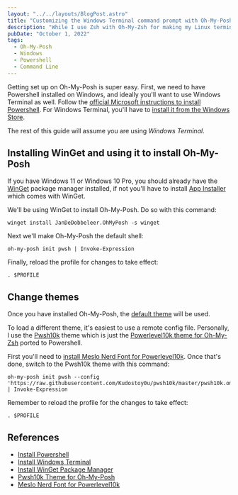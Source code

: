 ```yaml
---
layout: "../../layouts/BlogPost.astro"
title: "Customizing the Windows Terminal command prompt with Oh-My-Posh"
description: "While I use Zsh with Oh-My-Zsh for making my Linux terminal pretty, it's not available for Windows. Luckily it's brother from another mother Oh-My-Posh basically does the same thing for Windows Terminal and Powershell."
pubDate: "October 1, 2022"
tags:
  - Oh-My-Posh
  - Windows
  - Powershell
  - Command Line
---
```


Getting set up on Oh-My-Posh is super easy. First, we need to have Powershell installed on Windows, and ideally you'll want to use Windows Terminal as well. Follow the <a href="https://learn.microsoft.com/en-us/powershell/scripting/install/installing-powershell-on-windows?view=powershell-7.2#msi" target="_blank">official Microsoft instructions to install Powershell</a>. For Windows Terminal, you'll have to <a href="https://aka.ms/terminal" target="_blank">install it from the Windows Store</a>.

The rest of this guide will assume you are using <em>Windows Terminal</em>.

## Installing WinGet and using it to install Oh-My-Posh

If you have Windows 11 or Windows 10 Pro, you should already have the <a href="https://learn.microsoft.com/en-us/windows/package-manager/winget" target="_blank">WinGet</a> package manager installed, if not you'll have to install <a href="https://www.microsoft.com/p/app-installer" target="_blank">App Installer</a> which comes with WinGet.

We'll be using WinGet to install Oh-My-Posh. Do so with this command:

```shell
winget install JanDeDobbeleer.OhMyPosh -s winget
```

Next we'll make Oh-My-Posh the default shell:

```shell
oh-my-posh init pwsh | Invoke-Expression
```

Finally, reload the profile for changes to take effect:

```shell
. $PROFILE
```

## Change themes

Once you have installed Oh-My-Posh, the <a href="https://github.com/JanDeDobbeleer/oh-my-posh/blob/main/themes/default.omp.json" target="_blank">default theme</a> will be used.

To load a different theme, it's easiest to use a remote config file. Personally, I use the <a href="https://github.com/Kudostoy0u/pwsh10k" target="_blank">Pwsh10k</a> theme which is just the <a href="https://github.com/romkatv/powerlevel10k" target="_blank">Powerlevel10k theme for Oh-My-Zsh</a> ported to Powershell.

First you'll need to <a href="https://github.com/romkatv/powerlevel10k#manual-font-installation" target="_blank">install Meslo Nerd Font for Powerlevel10k</a>. Once that's done, switch to the Pwsh10k theme with this command:

```shell
oh-my-posh init pwsh --config 'https://raw.githubusercontent.com/Kudostoy0u/pwsh10k/master/pwsh10k.omp.json' | Invoke-Expression
```

Remember to reload the profile for the changes to take effect:

```shell
. $PROFILE
```

## References

- <a href="https://learn.microsoft.com/en-us/powershell/scripting/install/installing-powershell-on-windows?view=powershell-7.2#msi" target="_blank">Install Powershell</a>
- <a href="https://aka.ms/terminal" target="_blank">Install Windows Terminal</a>
- <a href="https://learn.microsoft.com/en-us/windows/package-manager/winget" target="_blank">Install WinGet Package Manager</a>
- <a href="https://github.com/Kudostoy0u/pwsh10k" target="_blank">Pwsh10k Theme for Oh-My-Posh</a>
- <a href="https://github.com/romkatv/powerlevel10k#manual-font-installation" target="_blank">Meslo Nerd Font for Powerlevel10k</a>
